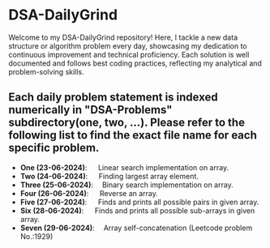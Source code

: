 # DSA-DailyGrind
Welcome to my DSA-DailyGrind repository! Here, I tackle a new data structure or algorithm problem every day, showcasing my dedication to continuous improvement and technical proficiency. Each solution is well documented and follows best coding practices, reflecting my analytical and problem-solving skills.

## Each daily problem statement is indexed numerically in "DSA-Problems" subdirectory(one, two, ...). Please refer to the following list to find the exact file name for each specific problem.

- **One (23-06-2024)**: &emsp;  Linear search implementation on array.  
- **Two (24-06-2024)**: &emsp;  Finding largest array element.  
- **Three (25-06-2024)**: &emsp;Binary search implementation on array.  
- **Four (26-06-2024)**: &emsp; Reverse an array.  
- **Five (27-06-2024)**: &emsp; Finds and prints all possible pairs in given array.  
- **Six (28-06-2024)**: &emsp;  Finds and prints all possible sub-arrays in given array.  
- **Seven (29-06-2024)**: &emsp;Array self-concatenation (Leetcode problem No.:1929)